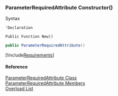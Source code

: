 ﻿### ParameterRequiredAttribute Constructor()

Syntax

```vbnet
'Declaration

Public Function New()
```

```csharp
public ParameterRequiredAttribute()
```

[!include[Requirements](../partials/requirements.md)]

#### Reference

[ParameterRequiredAttribute Class](fcSDK~FChoice.Foundation.Clarify.Attributes.ParameterRequiredAttribute.md)  
[ParameterRequiredAttribute Members](fcSDK~FChoice.Foundation.Clarify.Attributes.ParameterRequiredAttribute_members.md)  
[Overload List](fcSDK~FChoice.Foundation.Clarify.Attributes.ParameterRequiredAttribute~_ctor.md)